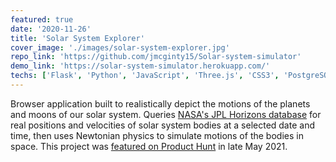 ```yaml
---
featured: true
date: '2020-11-26'
title: 'Solar System Explorer'
cover_image: './images/solar-system-explorer.jpg'
repo_link: 'https://github.com/jmcginty15/Solar-system-simulator'
demo_link: 'https://solar-system-simulator.herokuapp.com/'
techs: ['Flask', 'Python', 'JavaScript', 'Three.js', 'CSS3', 'PostgreSQL', 'SQLAlchemy']
---
```


Browser application built to realistically depict the motions of the planets and moons of our solar system. Queries [NASA's JPL Horizons database](https://ssd.jpl.nasa.gov/?horizons) for real positions and velocities of solar system bodies at a selected date and time, then uses Newtonian physics to simulate motions of the bodies in space. This project was [featured on Product Hunt](https://www.producthunt.com/posts/solar-system-explorer) in late May 2021.
